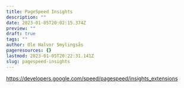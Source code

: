 ```yaml
---
title: PageSpeed Insights
description: ""
date: 2023-01-05T20:02:15.374Z
preview: ""
draft: true
tags: ""
author: Ole Halvor Smylingsås
pageresources: {}
lastmod: 2023-01-05T20:22:31.141Z
slug: pagespeed-insights
---
```


<!--more-->
https://developers.google.com/speed/pagespeed/insights_extensions